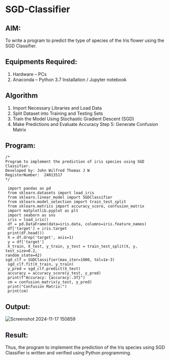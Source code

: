 # SGD-Classifier
## AIM:
To write a program to predict the type of species of the Iris flower using the SGD Classifier.

## Equipments Required:
1. Hardware – PCs
2. Anaconda – Python 3.7 Installation / Jupyter notebook

## Algorithm
1. Import Necessary Libraries and Load Data
2. Split Dataset into Training and Testing Sets
3. Train the Model Using Stochastic Gradient Descent (SGD)
4. Make Predictions and Evaluate Accuracy Step 5: Generate Confusion Matrix
   
## Program:
```
/*
Program to implement the prediction of iris species using SGD Classifier.
Developed by: John Wilfred Thomas J W
RegisterNumber:  24013517
*/
```
```
 import pandas as pd
 from sklearn.datasets import load_iris
 from sklearn.linear_model import SGDClassifier
 from sklearn.model_selection import train_test_split
 from sklearn.metrics import accuracy_score, confusion_matrix
 import matplotlib.pyplot as plt
 import seaborn as sns
 iris = load_iris()
 df = pd.DataFrame(data=iris.data, columns=iris.feature_names)
 df['target'] = iris.target
 print(df.head())
 X = df.drop('target', axis=1)
 y = df['target']
 X_train, X_test, y_train, y_test = train_test_split(X, y, test_size=0.2, 
random_state=42)
sgd_clf = SGDClassifier(max_iter=1000, tol=1e-3)
 sgd_clf.fit(X_train, y_train)
 y_pred = sgd_clf.predict(X_test)
 accuracy = accuracy_score(y_test, y_pred)
 print(f"Accuracy: {accuracy:.3f}")
 cm = confusion_matrix(y_test, y_pred)
 print("Confusion Matrix:")
 print(cm)
```

## Output:
![Screenshot 2024-11-17 150859](https://github.com/user-attachments/assets/e7434504-a8ae-488c-9ff9-580dc1a7b2d2)


## Result:
Thus, the program to implement the prediction of the Iris species using SGD Classifier is written and verified using Python programming.
